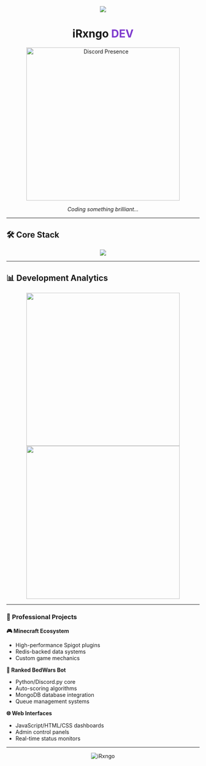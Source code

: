 <p align="center">
  <img src="https://capsule-render.vercel.app/api?type=waving&color=7E3ACE&height=120&section=header&text=iRxngo&fontSize=42&fontColor=ffffff&animation=twinkling&fontAlignY=35">
</p>

<h1 align="center">iRxngo <span style="color: #7E3ACE">DEV</span></h1>

<p align="center">
  <!-- Premium Discord Presence API -->
  <a href="https://discord.com/users/1240724655099219969">
    <img src="https://api.rythm.fm/v1/users/discord/1240724655099219969/status?theme=dark" width="400" alt="Discord Presence">
  </a>
</p>

<p align="center">
  <i>Coding something brilliant...</i>
</p>

---

## 🛠️ Core Stack

<p align="center">
  <img src="https://skillicons.dev/icons?i=python,java,js,discord,idea,redis,mongodb,html,css,git,github,vscode">
</p>

---

## 📊 Development Analytics

<p align="center">
  <img src="https://github-readme-stats.vercel.app/api/wakatime?username=iRxngo&theme=dark&bg_color=0d1117&hide_border=true&title_color=7E3ACE&icon_color=7E3ACE&text_color=FFFFFF&layout=compact" width="400">
  <img src="https://github-readme-stats.vercel.app/api?username=iRxngo&show_icons=true&theme=dark&bg_color=0d1117&hide_border=true&title_color=7E3ACE&icon_color=7E3ACE&text_color=FFFFFF" width="400">
</p>

---

### 🚀 Professional Projects

**🎮 Minecraft Ecosystem**
- High-performance Spigot plugins
- Redis-backed data systems
- Custom game mechanics

**🤖 Ranked BedWars Bot**
- Python/Discord.py core
- Auto-scoring algorithms
- MongoDB database integration
- Queue management systems

**🌐 Web Interfaces**
- JavaScript/HTML/CSS dashboards
- Admin control panels
- Real-time status monitors

---

<p align="center">
  <img src="https://komarev.com/ghpvc/?username=iRxngo&label=Profile%20views&color=7E3ACE&style=flat" alt="iRxngo" />
</p>
